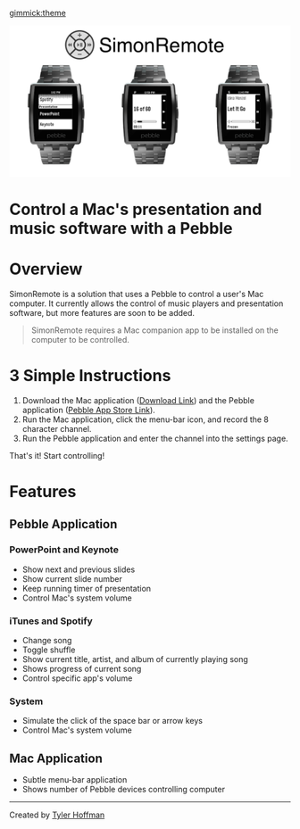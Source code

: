 [gimmick:theme](yeti)
 
![](images/header.png)

# Control a Mac's presentation and music software with a Pebble

# Overview
SimonRemote is a solution that uses a Pebble to control a user's Mac computer. It currently allows the control of music players and presentation software, but more features are soon to be added. 

> SimonRemote requires a Mac companion app to be installed on the computer to be controlled. 


# 3 Simple Instructions
1. Download the Mac application ([Download Link](https://github.com/SimonRemote/simon-mac/releases/download/v1.1.1/SimonRemote-1.1.1.zip)) and the Pebble application ([Pebble App Store Link](https://apps.getpebble.com/applications/54166746ba06e4e0db000073)).
2. Run the Mac application, click the menu-bar icon, and record the 8 character channel.
3. Run the Pebble application and enter the channel into the settings page.

That's it! Start controlling!

# Features

## Pebble Application

### PowerPoint and Keynote
- Show next and previous slides
- Show current slide number
- Keep running timer of presentation
- Control Mac's system volume

### iTunes and Spotify
- Change song
- Toggle shuffle
- Show current title, artist, and album of currently playing song
- Shows progress of current song
- Control specific app's volume

### System
- Simulate the click of the space bar or arrow keys
- Control Mac's system volume

## Mac Application
- Subtle menu-bar application
- Shows number of Pebble devices controlling computer

----
Created by [Tyler Hoffman](https://github.com/tyhoff)
